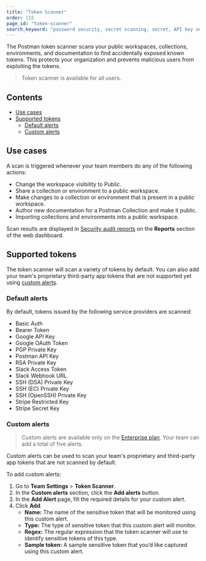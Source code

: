 ```yaml
---
title: "Token Scanner"
order: 115
page_id: "token-scanner"
search_keyword: "password security, secret scanning, secret, API key security"
---
```

The Postman token scanner scans your public workspaces, collections, environments, and documentation to find accidentally exposed known tokens. This protects your organization and prevents malicious users from exploiting the tokens.

> Token scanner is available for all users.
## Contents

* [Use cases](#use-cases)
* [Supported tokens](#supported-tokens)
    * [Default alerts](#default-alerts)
    * [Custom alerts](#custom-alerts)

## Use cases

A scan is triggered whenever your team members do any of the following actions:

* Change the workspace visibility to Public.
* Share a collection or environment to a public workspace.
* Make changes to a collection or environment that is present in a public workspace.
* Author new documentation for a Postman Collection and make it public.
* Importing collections and environments into a public workspace.

Scan results are displayed in [Security audit reports](/docs/designing-and-developing-your-api/view-and-analyze-api-reports/#security-audit-reports) on the **Reports** section of the web dashboard.

## Supported tokens

The token scanner will scan a variety of tokens by default. You can also add your team's proprietary third-party app tokens that are not supported yet using [custom alerts](#custom-alerts).

### Default alerts

By default, tokens issued by the following service providers are scanned:

* Basic Auth
* Bearer Token
* Google API Key
* Google OAuth Token
* PGP Private Key
* Postman API Key
* RSA Private Key
* Slack Access Token
* Slack Webhook URL
* SSH (DSA) Private Key
* SSH (EC) Private Key
* SSH (OpenSSH) Private Key
* Stripe Restricted Key
* Stripe Secret Key

### Custom alerts

> Custom alerts are available only on the [Enterprise plan](https://www.postman.com/pricing/). Your team can add a total of five alerts.

Custom alerts can be used to scan your team's proprietary and third-party app tokens that are not scanned by default.

To add custom alerts:

1. Go to **Team Settings** > **Token Scanner**.
2. In the **Custom alerts** section, click the **Add alerts** button.
3. In the **Add Alert** page, fill the required details for your custom alert.
4. Click **Add**.
    * **Name:** The name of the sensitive token that will be monitored using this custom alert.
    * **Type:** The type of sensitive token that this custom alert will monitor.
    * **Regex:** The regular expression that the token scanner will use to identify sensitive tokens of this type.
    * **Sample token:** A sample sensitive token that you’d like captured using this custom alert.